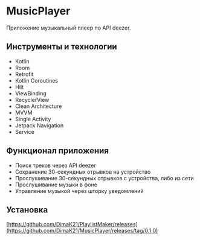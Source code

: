 # MusicPlayer
Приложение музыкальный плеер по API deezer.

## Инструменты и технологии
- Kotlin
- Room
- Retrofit
- Kotlin Coroutines
- Hilt
- ViewBinding
- RecyclerView
- Clean Architecture
- MVVM
- Single Activity
- Jetpack Navigation
- Service

## Функционал приложения
- Поиск треков через API deezer
- Сохранение 30-секундных отрывков на устройство
- Прослушивание 30-секундных отрывков с устройства, либо из сети
- Прослушивание музыки в фоне
- Управление музыкой через шторку уведомлений

## Установка
[https://github.com/DimaK21/PlaylistMaker/releases](https://github.com/DimaK21/MusicPlayer/releases/tag/0.1.0)
